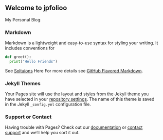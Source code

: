 ## Welcome to jpfolioo

My Personal Blog

### Markdown

Markdown is a lightweight and easy-to-use syntax for styling your writing. It includes conventions for

```python
def greet():
  print("Hello Friends")
```
See [Soltuions](pages/solutions.md) Here 
For more details see [GitHub Flavored Markdown](https://guides.github.com/features/mastering-markdown/).

### Jekyll Themes

Your Pages site will use the layout and styles from the Jekyll theme you have selected in your [repository settings](https://github.com/Pallagani-Praveen/JPfolioo/settings). The name of this theme is saved in the Jekyll `_config.yml` configuration file.

### Support or Contact

Having trouble with Pages? Check out our [documentation](https://docs.github.com/categories/github-pages-basics/) or [contact support](https://github.com/contact) and we’ll help you sort it out.
